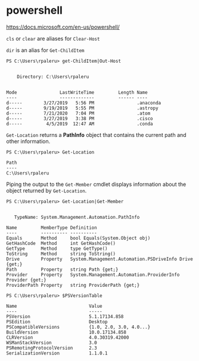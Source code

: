 # powershell
https://docs.microsoft.com/en-us/powershell/

```cls``` or ```clear``` are aliases for ```Clear-Host```


```dir``` is an alias for ```Get-ChildItem```
```
PS C:\Users\rpaleru> get-ChildItem|Out-Host


    Directory: C:\Users\rpaleru


Mode                LastWriteTime         Length Name
----                -------------         ------ ----
d-----        3/27/2019   5:56 PM                .anaconda
d-----        9/19/2019   5:55 PM                .astropy
d-----        7/21/2020   7:04 PM                .atom
d-----        3/27/2019   3:38 PM                .cisco
d-----         4/5/2019  12:47 AM                .conda
```

```Get-Location``` returns a **PathInfo** object that contains the current path and other information.
```
PS C:\Users\rpaleru> Get-Location

Path
----
C:\Users\rpaleru
```

Piping the output to the ```Get-Member``` cmdlet displays information about the object returned by ```Get-Location```.
```
PS C:\Users\rpaleru> Get-Location|Get-Member


   TypeName: System.Management.Automation.PathInfo

Name         MemberType Definition
----         ---------- ----------
Equals       Method     bool Equals(System.Object obj)
GetHashCode  Method     int GetHashCode()
GetType      Method     type GetType()
ToString     Method     string ToString()
Drive        Property   System.Management.Automation.PSDriveInfo Drive {get;}
Path         Property   string Path {get;}
Provider     Property   System.Management.Automation.ProviderInfo Provider {get;}
ProviderPath Property   string ProviderPath {get;}
```

```
PS C:\Users\rpaleru> $PSVersionTable

Name                           Value
----                           -----
PSVersion                      5.1.17134.858
PSEdition                      Desktop
PSCompatibleVersions           {1.0, 2.0, 3.0, 4.0...}
BuildVersion                   10.0.17134.858
CLRVersion                     4.0.30319.42000
WSManStackVersion              3.0
PSRemotingProtocolVersion      2.3
SerializationVersion           1.1.0.1
```


